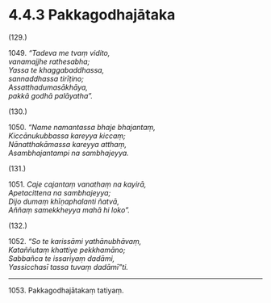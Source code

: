 # 4.4.3 Pakkagodhajātaka

(129.)

1049\. _“Tadeva me tvaṃ vidito,_  
_vanamajjhe rathesabha;_  
_Yassa te khaggabaddhassa,_  
_sannaddhassa tirīṭino;_  
_Assatthadumasākhāya,_  
_pakkā godhā palāyatha”._  

(130.)

1050\. _“Name namantassa bhaje bhajantaṃ,_  
_Kiccānukubbassa kareyya kiccaṃ;_  
_Nānatthakāmassa kareyya atthaṃ,_  
_Asambhajantampi na sambhajeyya._  

(131.)

1051\. _Caje cajantaṃ vanathaṃ na kayirā,_  
_Apetacittena na sambhajeyya;_  
_Dijo dumaṃ khīṇaphalanti ñatvā,_  
_Aññaṃ samekkheyya mahā hi loko”._  

(132.)

1052\. _“So te karissāmi yathānubhāvaṃ,_  
_Kataññutaṃ khattiye pekkhamāno;_  
_Sabbañca te issariyaṃ dadāmi,_  
_Yassicchasī tassa tuvaṃ dadāmī”ti._  

---

1053\. Pakkagodhajātakaṃ tatiyaṃ.
